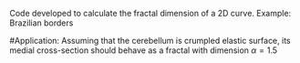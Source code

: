 Code developed to calculate the fractal dimension of a 2D curve. Example: Brazilian borders

#Application:
Assuming that the cerebellum is crumpled elastic surface, its medial cross-section should behave as a fractal with dimension $\alpha = 1.5$ 
